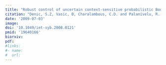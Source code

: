 ```yaml
---
title: "Robust control of uncertain context-sensitive probabilistic Boolean networks"
citation: "Denic, S.Z, Vasic, B, Charalambous, C.D. and Palanivelu, R. *IET Systems Biology*. 2009."
date: '2009-07-03'
image: 
doi: '10.1049/iet-syb.2008.0121'
pmid: '19640166'
biorxiv:
pdf: 
#links:
#- name: 
#  url: 
---
```

